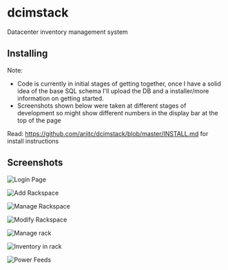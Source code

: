 # dcimstack
Datacenter inventory management system

## Installing

Note:
* Code is currently in initial stages of getting together, once I have a solid idea of the base SQL schema I'll upload the DB and a installer/more information on getting started.
* Screenshots shown below were taken at different stages of development so might show different numbers in the display bar at the top of the page

Read: https://github.com/arjitc/dcimstack/blob/master/INSTALL.md for install instructions

## Screenshots
![Login Page](http://i.imgur.com/o10eDgc.png)

![Add Rackspace](http://i.imgur.com/szt21JQ.png)

![Manage Rackspace](http://i.imgur.com/1sdc2Rz.png)

![Modify Rackspace](http://i.imgur.com/gZDQDyo.png)

![Manage rack](http://i.imgur.com/ISdue3m.png)

![Inventory in rack](http://i.imgur.com/gOTjbt7.png)

![Power Feeds](http://i.imgur.com/4J7V9Vd.png)
